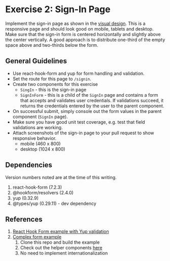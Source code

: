 # Exercise 2: Sign-In Page

Implement the sign-in page as shown in the
[visual design](https://www.figma.com/file/UdOTt1Z2fTnm0Cbi0FA1We/Bullsfirst).
This is a responsive page and should look good on mobile, tablets and desktop.
Make sure that the sign-in form is centered horizontally and slightly above the
center vertically. A good approach is to distribute one-third of the empty space
above and two-thirds below the form.

## General Guidelines

- Use react-hook-form and yup for form handling and validation.
- Set the route for this page to `/signin`.
- Create two components for this exercise
  - `SingIn` - this is the sign-in page
  - `SignInForm` - this is a child of the `SignIn` page and contains a form that
    accepts and validates user credentials. If validations succeed, it returns
    the credentials entered by the user to the parent component.
- On successful submit, simply console out the form values in the parent
  component (`SignIn` page).
- Make sure you have good unit test coverage, e.g. test that field validations
  are working.
- Attach screenshots of the sign-in page to your pull request to show responsive
  behavior.
  - mobile (460 x 800)
  - desktop (1024 x 800)

## Dependencies

Version numbers noted are at the time of this writing.

1. react-hook-form (7.2.3)
2. @hookform/resolvers (2.4.0)
3. yup (0.32.9)
4. @types/yup (0.29.11) - dev dependency

## References

1. [React Hook Form example with Yup validation](https://react-hook-form.com/get-started/#SchemaValidation)
2. [Complex form example](https://github.com/nareshbhatia/form-examples)
   1. Clone this repo and build the example
   2. Check out the helper components
      [here](https://github.com/nareshbhatia/form-examples/tree/main/checkout-form-rhf/src/components/Form)
   3. No need to implement internationalization
